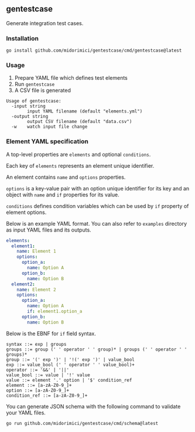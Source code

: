 ## gentestcase

Generate integration test cases.

### Installation

```
go install github.com/midorimici/gentestcase/cmd/gentestcase@latest
```

### Usage

1. Prepare YAML file which defines test elements
1. Run `gentestcase`
1. A CSV file is generated

```
Usage of gentestcase:
  -input string
        input YAML filename (default "elements.yml")
  -output string
        output CSV filename (default "data.csv")
  -w    watch input file change
```

### Element YAML specification

A top-level properties are `elements` and optional `conditions`.

Each key of `elements` represents an element unique identifier.

An element contains `name` and `options` properties.

`options` is a key-value pair with an option unique identifier for its key and an object with `name` and `if` properties for its value.

`conditions` defines condition variables which can be used by `if` property of element options.

Below is an example YAML format.
You can also refer to `examples` directory as input YAML files and its outputs.

```yml
elements:
  element1:
    name: Element 1
    options:
      option_a:
        name: Option A
      option_b:
        name: Option B
  element2:
    name: Element 2
    options:
      option_a:
        name: Option A
        if: element1.option_a
      option_b:
        name: Option B
```

Below is the EBNF for `if` field syntax.

```ebnf
syntax ::= exp | groups
groups ::= group (' ' operator ' ' group)* | groups (' ' operator ' ' groups)*
group ::= '(' exp ')' | '!(' exp ')' | value_bool
exp ::= value_bool (' ' operator ' ' value_bool)+
operator ::= '&&' | '||'
value_bool ::= value | '!' value
value ::= element '.' option | '$' condition_ref
element ::= [a-zA-Z0-9_]+
option ::= [a-zA-Z0-9_]+
condition_ref ::= [a-zA-Z0-9_]+
```

You can generate JSON schema with the following command to validate your YAML files.

```
go run github.com/midorimici/gentestcase/cmd/schema@latest
```
